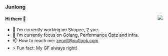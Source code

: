 ### Junlong
<img align="right" src="https://github-readme-stats.vercel.app/api?username=Jun10ng&show_icons=true&icon_color=0366d6&text_color=2ea44f&bg_color=ffffff&hide_title=true" />

#### Hi there 👋

<!--
**Jun10ng/Jun10ng** is a ✨ _special_ ✨ repository because its `README.md` (this file) appears on your GitHub profile.

Here are some ideas to get you started:
-->
- 🔭 I’m currently working on Shopee, 2 yoe.
- 🌱 I’m currently focus on Golang, Performance Optz and infra.
- 📫 How to reach me: zeonll@outlook.com
- ⚡ Fun fact: My GF always right!

